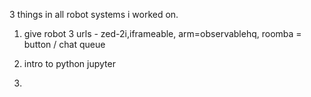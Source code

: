 
3 things in all robot systems i worked on.

1. give robot 3 urls - zed-2i,iframeable, arm=observablehq, roomba = button / chat queue


1. intro to python jupyter 
2. 